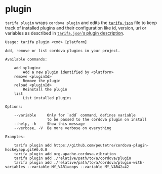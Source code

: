 # plugin

`tarifa plugin` wraps `cordova plugin` and edits the [`tarifa.json`](../project/index.md#tarifajson-and-privatejson) file to keep track of
installed plugins and their configuration like id, version, uri or variables as described in [`tarifa.json`'s plugin description](../configurations/index.md#plugins).

```
Usage: tarifa plugin <cmd> [platform]

Add, remove or list cordova plugins in your project.

Available commands:

    add <plugin>
        Add a new plugin identified by <platform>
    remove <pluginId>
        Remove the plugin
    reload <pluginId>
        Reinstall the plugin
    list
        List installed plugins

Options:

    --variable     Only for `add` command, defines variable
                   to be passed to the cordova plugin on install
    --help, -h     Show this message
    --verbose, -V  Be more verbose on everything

Examples:

    tarifa plugin add https://github.com/peutetre/cordova-plugin-hockeyapp.git#0.0.0
    tarifa plugin add org.apache.cordova.vibration
    tarifa plugin add ./relative/path/to/a/cordova/plugin
    tarifa plugin add ./relative/path/to/a/cordova/plugin-with-variables --variable MY_VAR1=oops --variable MY_VAR42=42
```
